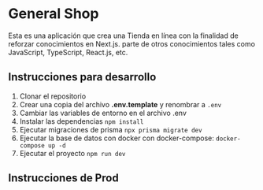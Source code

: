 # General Shop

Esta es una aplicación que crea una Tienda en línea con la finalidad de reforzar conocimientos en Next.js. parte de otros conocimientos tales como JavaScript, TypeScript, React.js, etc.

## Instrucciones para desarrollo

1. Clonar el repositorio
2. Crear una copia del archivo __.env.template__ y renombrar a ```.env```
3. Cambiar las variables de entorno en el archivo .env
4. Instalar las dependencias ```npm install```
5. Ejecutar migraciones de prisma ```npx prisma migrate dev```
6. Ejecutar la base de datos con docker con docker-compose: ```docker-compose up -d```
7. Ejecutar el proyecto ```npm run dev```

## Instrucciones de Prod